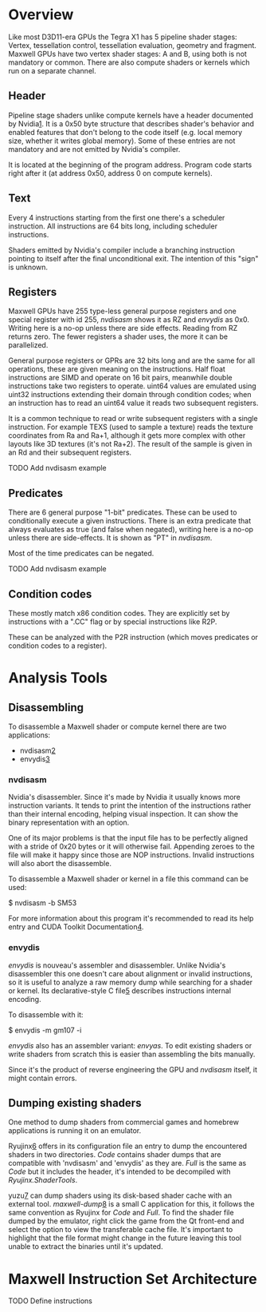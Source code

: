 # Overview

Like most D3D11-era GPUs the Tegra X1 has 5 pipeline shader stages:
Vertex, tessellation control, tessellation evaluation, geometry and
fragment. Maxwell GPUs have two vertex shader stages: A and B, using
both is not mandatory or common. There are also compute shaders or
kernels which run on a separate channel.

## Header

Pipeline stage shaders unlike compute kernels have a header documented
by
Nvidia[1](https://download.nvidia.com/open-gpu-doc/Shader-Program-Header/1/Shader-Program-Header.html).
It is a 0x50 byte structure that describes shader's behavior and enabled
features that don't belong to the code itself (e.g. local memory size,
whether it writes global memory). Some of these entries are not
mandatory and are not emitted by Nvidia's compiler.

It is located at the beginning of the program address. Program code
starts right after it (at address 0x50, address 0 on compute kernels).

## Text

Every 4 instructions starting from the first one there's a scheduler
instruction. All instructions are 64 bits long, including scheduler
instructions.

Shaders emitted by Nvidia's compiler include a branching instruction
pointing to itself after the final unconditional exit. The intention of
this "sign" is unknown.

## Registers

Maxwell GPUs have 255 type-less general purpose registers and one
special register with id 255, *nvdisasm* shows it as RZ and *envydis* as
0x0. Writing here is a no-op unless there are side effects. Reading from
RZ returns zero. The fewer registers a shader uses, the more it can be
parallelized.

General purpose registers or GPRs are 32 bits long and are the same for
all operations, these are given meaning on the instructions. Half float
instructions are SIMD and operate on 16 bit pairs, meanwhile double
instructions take two registers to operate. uint64 values are emulated
using uint32 instructions extending their domain through condition
codes; when an instruction has to read an uint64 value it reads two
subsequent registers.

It is a common technique to read or write subsequent registers with a
single instruction. For example TEXS (used to sample a texture) reads
the texture coordinates from Ra and Ra+1, although it gets more complex
with other layouts like 3D textures (it's not Ra+2). The result of the
sample is given in an Rd and their subsequent registers.

TODO Add nvdisasm example

## Predicates

There are 6 general purpose "1-bit" predicates. These can be used to
conditionally execute a given instructions. There is an extra predicate
that always evaluates as true (and false when negated), writing here is
a no-op unless there are side-effects. It is shown as "PT" in
*nvdisasm*.

Most of the time predicates can be negated.

TODO Add nvdisasm example

## Condition codes

These mostly match x86 condition codes. They are explicitly set by
instructions with a ".CC" flag or by special instructions like R2P.

These can be analyzed with the P2R instruction (which moves predicates
or condition codes to a register).

# Analysis Tools

## Disassembling

To disassemble a Maxwell shader or compute kernel there are two
applications:

  - nvdisasm[2](https://developer.nvidia.com/cuda-toolkit)
  - envydis[3](https://github.com/envytools/envytools/tree/master/envydis)

### nvdisasm

Nvidia's disassembler. Since it's made by Nvidia it usually knows more
instruction variants. It tends to print the intention of the
instructions rather than their internal encoding, helping visual
inspection. It can show the binary representation with an option.

One of its major problems is that the input file has to be perfectly
aligned with a stride of 0x20 bytes or it will otherwise fail. Appending
zeroes to the file will make it happy since those are NOP instructions.
Invalid instructions will also abort the disassemble.

To disassemble a Maxwell shader or kernel in a file this command can be
used:

$ nvdisasm -b SM53 <file>

For more information about this program it's recommended to read its
help entry and CUDA Toolkit
Documentation[4](https://docs.nvidia.com/cuda/cuda-binary-utilities/).

### envydis

*envydis* is nouveau's assembler and disassembler. Unlike Nvidia's
disassembler this one doesn't care about alignment or invalid
instructions, so it is useful to analyze a raw memory dump while
searching for a shader or kernel. Its declarative-style C
file[5](https://github.com/envytools/envytools/blob/master/envydis/gm107.c)
describes instructions internal encoding.

To disassemble with it:

$ envydis -m gm107 -i <file>

*envydis* also has an assembler variant: *envyas*. To edit existing
shaders or write shaders from scratch this is easier than assembling the
bits manually.

Since it's the product of reverse engineering the GPU and *nvdisasm*
itself, it might contain errors.

## Dumping existing shaders

One method to dump shaders from commercial games and homebrew
applications is running it on an emulator.

Ryujinx[6](https://ryujinx.org/#/) offers in its configuration file an
entry to dump the encountered shaders in two directories. *Code*
contains shader dumps that are compatible with 'nvdisasm' and 'envydis'
as they are. *Full* is the same as *Code* but it includes the header,
it's intended to be decompiled with *Ryujinx.ShaderTools*.

yuzu[7](https://yuzu-emu.org/) can dump shaders using its disk-based
shader cache with an external tool.
*maxwell-dump*[8](https://gist.github.com/ReinUsesLisp/7ba72d3162e60cab283194fcca3474b2)
is a small C application for this, it follows the same convention as
Ryujinx for *Code* and *Full*. To find the shader file dumped by the
emulator, right click the game from the Qt front-end and select the
option to view the transferable cache file. It's important to highlight
that the file format might change in the future leaving this tool unable
to extract the binaries until it's updated.

# Maxwell Instruction Set Architecture

TODO Define instructions

